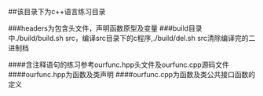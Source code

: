 ##该目录下为c++语言练习目录

###headers为包含头文件，声明函数原型及变量
###build目录中./build/build.sh src，编译src目录下的c程序,./build/del.sh src清除编译完的二进制档

####含注释语句的练习参考ourfunc.hpp头文件及ourfunc.cpp源码文件
####ourfunc.hpp为函数及类声明
####ourfunc.cpp为函数及类公共接口函数的定义
